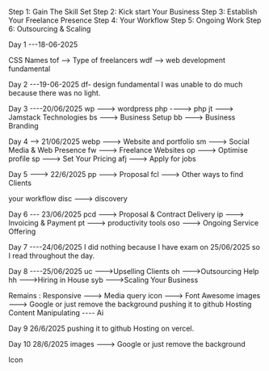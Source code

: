Step 1: Gain The Skill Set
Step 2: Kick start Your Business
Step 3: Establish Your Freelance Presence
Step 4: Your Workflow
Step 5: Ongoing Work
Step 6: Outsourcing & Scaling


Day 1 ---18-06-2025

CSS Names
tof --> Type of freelancers
wdf --> web development fundamental


Day 2 ---19-06-2025
df- design fundamental 
I was unable to do much because there was no light.


Day 3 ----20/06/2025
wp ---> wordpress 
php  ----> php
jt ---> Jamstack Technologies
bs ---> Business Setup
bb ---> Business Branding


Day 4 --> 21/06/2025
webp ---> Website and portfolio
sm   ---> Social Media & Web Presence
fw   ---> Freelance Websites
op   ---> Optimise profile
sp   ---> Set Your Pricing
afj  ---> Apply for jobs


Day 5 ---> 22/6/2025
pp  ---> Proposal
fcl ---> Other ways to find Clients

your workflow
disc ---> discovery



Day 6 --- 23/06/2025
pcd ---> Proposal & Contract Delivery
ip  ---> Invoicing & Payment
pt  ---> productivity tools
oso ---> Ongoing Service Offering

Day 7 ----24/06/2025
I did nothing because I have exam on 25/06/2025
so I read throughout the day.


Day 8 ----25/06/2025
uc --->Upselling Clients
oh --->Outsourcing Help
hh --->Hiring in House
syb --->Scaling Your Business


Remains :
Responsive ---> Media query
icon ---> Font Awesome
images ---> Google or just remove the background
pushing it to github 
Hosting
Content Manipulating ---- Ai



Day 9 26/6/2025
pushing it to github 
Hosting on vercel.


Day 10  28/6/2025
images ---> Google or just remove the background




Icon

<!-- This example uses <i> element with:
1. the `fa-solid` style class for solid style
2. the `user` icon with the `fa-` prefix -->
<i class="fa-solid fa-user"></i>

<!-- Or you can use a <span> element, with classes applied in the same way -->
<span class="fa-solid fa-user"></span>

<!-- <link rel="stylesheet" href="https://cdnjs.cloudflare.com/ajax/libs/font-awesome/6.4.0/css/all.min.css"> -->
